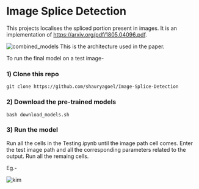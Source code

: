 # Image Splice Detection
This projects localises the spliced portion present in images. It is an implementation of https://arxiv.org/pdf/1805.04096.pdf.

![combined_models](https://user-images.githubusercontent.com/23395833/82658838-59b60900-9c45-11ea-9435-4cb75854a26c.png)
This is the architecture used in the paper.

To run the final model on a test image-

### 1) Clone this repo 
`git clone https://github.com/shauryagoel/Image-Splice-Detection`

### 2) Download the pre-trained models
`bash download_models.sh`

### 3) Run the model
Run all the cells in the Testing.ipynb until the image path cell comes. Enter the test image path and all the corresponding parameters related to the output. Run all the remaing cells.

Eg.- 

![kim](https://user-images.githubusercontent.com/23395833/82660936-b2d36c00-9c48-11ea-9b34-fa2b4a679cda.png)
